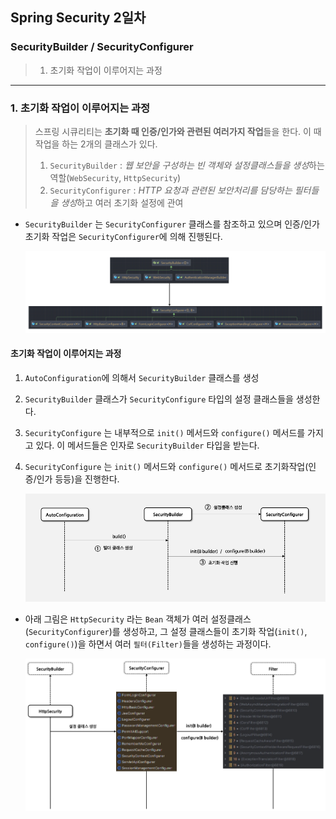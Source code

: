 ## Spring Security 2일차

### SecurityBuilder / SecurityConfigurer
> 1. 초기화 작업이 이루어지는 과정

---
### 1. 초기화 작업이 이루어지는 과정
> 스프링 시큐리티는 **초기화 때 인증/인가와 관련된 여러가지 작업**들을 한다. 이 때 작업을 하는 2개의 클래스가 있다.
> 1. `SecurityBuilder` : *웹 보안을 구성하는 빈 객체와 설정클래스들을 생성*하는 역할(`WebSecurity`, `HttpSecurity`)
> 2. `SecurityConfigurer` : *HTTP 요청과 관련된 보안처리를 담당하는 필터들을 생성*하고 여러 초기화 설정에 관여

- `SecurityBuilder` 는 `SecurityConfigurer` 클래스를 참조하고 있으며 인증/인가 초기화 작업은 `SecurityConfigurer`에 의해 진행된다.

    ![img.png](../static/images/day02/img01.png)

#### 초기화 작업이 이루어지는 과정
1. `AutoConfiguration`에 의해서 `SecurityBuilder` 클래스를 생성
2. `SecurityBuilder` 클래스가 `SecurityConfigure` 타입의 설정 클래스들을 생성한다.
3. `SecurityConfigure` 는 내부적으로 `init()` 메서드와 `configure()` 메서드를 가지고 있다. 이 메서드들은 인자로 `SecurityBuilder` 타입을 받는다.
4. `SecurityConfigure` 는 `init()` 메서드와 `configure()` 메서드로 초기화작업(인증/인가 등등)을 진행한다.

    ![img.png](../static/images/day02/img02.png)
- 아래 그림은 `HttpSecurity` 라는 `Bean` 객체가 여러 설정클래스(`SecurityConfigurer`)를 생성하고, 그 설정 클래스들이 초기화 작업(`init()`, `configure()`)을 하면서 여러 `필터(Filter)`들을 생성하는 과정이다.

    ![img_1.png](../static/images/day02/img03.png)
